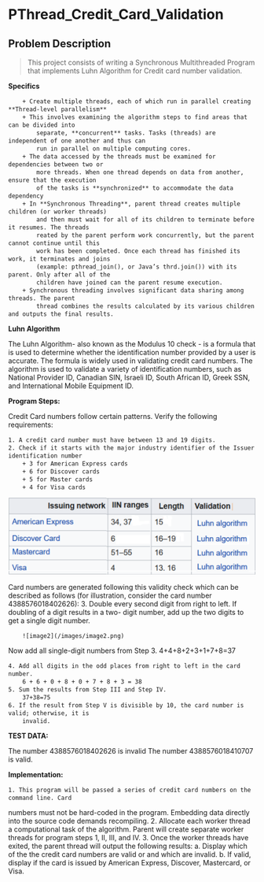 # PThread_Credit_Card_Validation

## Problem Description

> This project consists of writing a Synchronous Multithreaded Program that implements Luhn
Algorithm for Credit card number validation.

**Specifics**

        + Create multiple threads, each of which run in parallel creating **Thread-level parallelism**
        + This involves examining the algorithm steps to find areas that can be divided into
            separate, **concurrent** tasks. Tasks (threads) are independent of one another and thus can
            run in parallel on multiple computing cores.
        + The data accessed by the threads must be examined for dependencies between two or
            more threads. When one thread depends on data from another, ensure that the execution
            of the tasks is **synchronized** to accommodate the data dependency
        + In **Synchronous Threading**, parent thread creates multiple children (or worker threads)
            and then must wait for all of its children to terminate before it resumes. The threads
            reated by the parent perform work concurrently, but the parent cannot continue until this
            work has been completed. Once each thread has finished its work, it terminates and joins
            (example: pthread_join(), or Java’s thrd.join()) with its parent. Only after all of the
            children have joined can the parent resume execution.
        + Synchronous threading involves significant data sharing among threads. The parent
            thread combines the results calculated by its various children and outputs the final results.

**Luhn Algorithm**

The Luhn Algorithm- also known as the Modulus 10 check - is a formula that is used to
determine whether the identification number provided by a user is accurate. The formula is
widely used in validating credit card numbers. The algorithm is used to validate a variety of
identification numbers, such as National Provider ID, Canadian SIN, Israeli ID, South African
ID, Greek SSN, and International Mobile Equipment ID.

**Program Steps:**

Credit Card numbers follow certain patterns. Verify the following requirements:

    1. A credit card number must have between 13 and 19 digits.
    2. Check if it starts with the major industry identifier of the Issuer identification number
        + 3 for American Express cards
        + 6 for Discover cards
        + 5 for Master cards
        + 4 for Visa cards

![image1](/images/image1.png)

Card numbers are generated following this validity check which can be described as follows (for
illustration, consider the card number 4388576018402626):
    3. Double every second digit from right to left. If doubling of a digit results in a two-
        digit number, add up the two digits to get a single digit number.

        ![image2](/images/image2.png)

Now add all single-digit numbers from Step 3.
    4+4+8+2+3+1+7+8=37

    4. Add all digits in the odd places from right to left in the card number.
        6 + 6 + 0 + 8 + 0 + 7 + 8 + 3 = 38
    5. Sum the results from Step III and Step IV.
        37+38=75
    6. If the result from Step V is divisible by 10, the card number is valid; otherwise, it is
        invalid.

**TEST DATA:**

The number 4388576018402626 is invalid
The number 4388576018410707 is valid.

**Implementation:**

    1. This program will be passed a series of credit card numbers on the command line. Card
numbers must not be hard-coded in the program. Embedding data directly into the source
code demands recompiling.
    2. Allocate each worker thread a computational task of the algorithm. Parent will create
separate worker threads for program steps 1, II, III, and IV.
    3. Once the worker threads have exited, the parent thread will output the following results:
        a. Display which of the the credit card numbers are valid or and which are invalid.
        b. If valid, display if the card is issued by American Express, Discover, Mastercard,
            or Visa.
